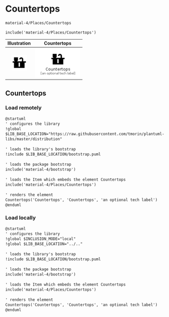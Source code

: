 # Countertops


```text
material-4/Places/Countertops
```

```text
include('material-4/Places/Countertops')
```



| Illustration | Countertops |
| :---: | :---: |
| ![illustration for Illustration](../../material-4/Places/Countertops.png) | ![illustration for Countertops](../../material-4/Places/Countertops.Local.png) |




## Countertops

### Load remotely
```plantuml
@startuml
' configures the library
!global $LIB_BASE_LOCATION="https://raw.githubusercontent.com/tmorin/plantuml-libs/master/distribution"

' loads the library's bootstrap
!include $LIB_BASE_LOCATION/bootstrap.puml

' loads the package bootstrap
include('material-4/bootstrap')

' loads the Item which embeds the element Countertops
include('material-4/Places/Countertops')

' renders the element
Countertops('Countertops', 'Countertops', 'an optional tech label')
@enduml
```

### Load locally
```plantuml
@startuml
' configures the library
!global $INCLUSION_MODE="local"
!global $LIB_BASE_LOCATION="../.."

' loads the library's bootstrap
!include $LIB_BASE_LOCATION/bootstrap.puml

' loads the package bootstrap
include('material-4/bootstrap')

' loads the Item which embeds the element Countertops
include('material-4/Places/Countertops')

' renders the element
Countertops('Countertops', 'Countertops', 'an optional tech label')
@enduml
```

